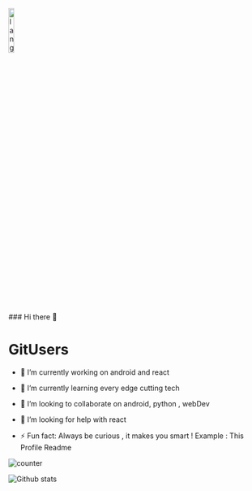 <p align="left"><img width=15%" src="https://github.com/alansmathew/alansmathew/raw/master/lang.gif" alt="lang image here" /></p>
### Hi there 👋 
  
 <h1>GitUsers</h1>


- 🔭 I’m currently working on android and react
- 🌱 I’m currently learning every edge cutting tech
- 👯 I’m looking to collaborate on android, python , webDev
- 🤔 I’m looking for help with react

- ⚡ Fun fact: Always be curious , it makes you smart ! Example : This Profile Readme

![counter](https://ensx7b3qc6tn5x9.m.pipedream.net)




![Github stats](https://github-readme-stats.vercel.app/api?username=SingAvi)



